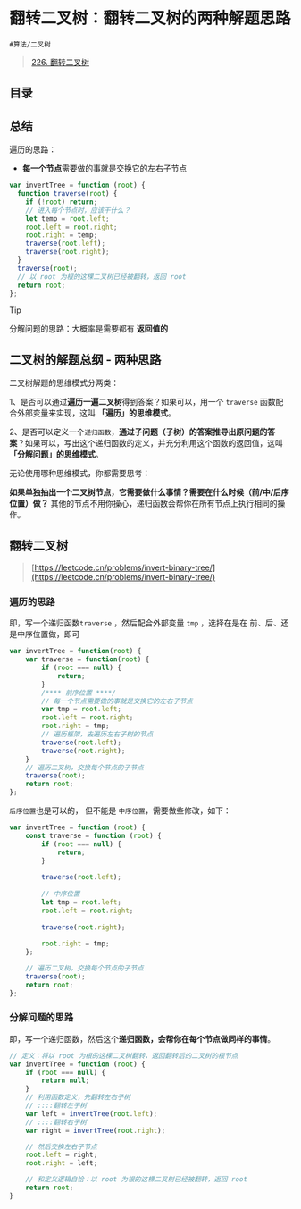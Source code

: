 
# 翻转二叉树：翻转二叉树的两种解题思路


`#算法/二叉树` 

>  [226. 翻转二叉树](https://leetcode.cn/problems/invert-binary-tree/)


## 目录
<!-- toc -->
 ## 总结 

遍历的思路：
- **每一个节点**需要做的事就是交换它的左右子节点

```javascript
var invertTree = function (root) {
  function traverse(root) {
    if (!root) return;
    // 进入每个节点时，应该干什么？
    let temp = root.left;
    root.left = root.right;
    root.right = temp;
    traverse(root.left);
    traverse(root.right);
  }
  traverse(root);
  // 以 root 为根的这棵二叉树已经被翻转，返回 root
  return root;
};
```


> [!tip]
> 分解问题的思路：大概率是需要都有 **返回值的**

## 二叉树的解题总纲 - 两种思路

二叉树解题的思维模式分两类：

1、是否可以通过**遍历一遍二叉树**得到答案？如果可以，用一个 `traverse` 函数配合外部变量来实现，这叫 **「遍历」的思维模式**。

2、是否可以定义一个`递归函数`，**通过子问题（子树）的答案推导出原问题的答案**？如果可以，写出这个递归函数的定义，并充分利用这个函数的返回值，这叫 **「分解问题」的思维模式**。

无论使用哪种思维模式，你都需要思考：

**如果单独抽出一个二叉树节点，它需要做什么事情？需要在什么时候（前/中/后序位置）做？** 其他的节点不用你操心，递归函数会帮你在所有节点上执行相同的操作。

## 翻转二叉树

> [https://leetcode.cn/problems/invert-binary-tree/](https://leetcode.cn/problems/invert-binary-tree/)

### 遍历的思路

即，写一个递归函数`traverse` ，然后配合外部变量 `tmp` ，选择在是在 前、后、还是中序位置做，即可

```javascript
var invertTree = function(root) {
    var traverse = function(root) {
        if (root === null) {
            return;
        }
        /**** 前序位置 ****/
        // 每一个节点需要做的事就是交换它的左右子节点
        var tmp = root.left;
        root.left = root.right;
        root.right = tmp;
        // 遍历框架，去遍历左右子树的节点
        traverse(root.left);
        traverse(root.right);
    }
    // 遍历二叉树，交换每个节点的子节点
    traverse(root);
    return root;
};

```

`后序位置`也是可以的， 但不能是 `中序位置`，需要做些修改，如下：

```javascript
var invertTree = function (root) {
    const traverse = function (root) {
        if (root === null) {
            return;
        }
        
        traverse(root.left);
        
        // 中序位置
        let tmp = root.left;
        root.left = root.right;
        
        traverse(root.right);
        
        root.right = tmp;
    };

    // 遍历二叉树，交换每个节点的子节点
    traverse(root);
    return root;
};

```

### 分解问题的思路

即，写一个递归函数，然后这个**递归函数，会帮你在每个节点做同样的事情**。

```javascript
// 定义：将以 root 为根的这棵二叉树翻转，返回翻转后的二叉树的根节点
var invertTree = function (root) {
    if (root === null) {
        return null;
    }
    // 利用函数定义，先翻转左右子树
    // ::::翻转左子树
    var left = invertTree(root.left);
    // ::::翻转右子树
    var right = invertTree(root.right);

    // 然后交换左右子节点
    root.left = right;
    root.right = left;

    // 和定义逻辑自恰：以 root 为根的这棵二叉树已经被翻转，返回 root
    return root;
}
```

